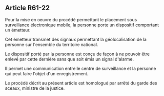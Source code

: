 Article R61-22
----
Pour la mise en oeuvre du procédé permettant le placement sous surveillance
électronique mobile, la personne porte un dispositif comportant un émetteur.

Cet émetteur transmet des signaux permettant la géolocalisation de la personne
sur l'ensemble du territoire national.

Le dispositif porté par la personne est conçu de façon à ne pouvoir être enlevé
par cette dernière sans que soit émis un signal d'alarme.

Il permet une communication entre le centre de surveillance et la personne qui
peut faire l'objet d'un enregistrement.

Le procédé décrit au présent article est homologué par arrêté du garde des
sceaux, ministre de la justice.
